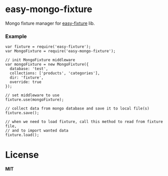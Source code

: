 easy-mongo-fixture
==================

Mongo fixture manager for [easy-fixture](https://github.com/ivpusic/easy-fixture) lib.

### Example

```
var fixture = require('easy-fixture');
var MongoFixture = require('easy-mongo-fixture');

// init MongoFixture middleware
var mongoFixture = new MongoFixture({
  database: 'test',
  collections: ['products', 'categories'],
  dir: 'fixture',
  override: true
});

// set middleware to use
fixture.use(mongoFixture);

// collect data from mongo database and save it to local file(s)
fixture.save();

// when we need to load fixture, call this method to read from fixture file,
// and to import wanted data
fixture.load();
```

# License
**MIT**
